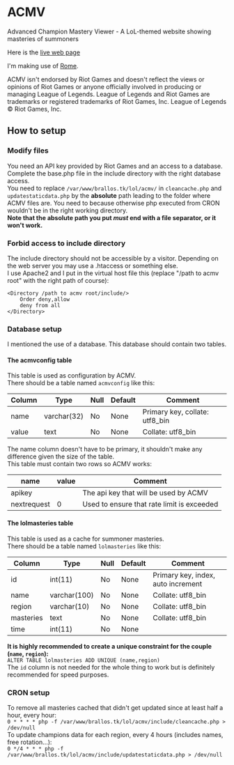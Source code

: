 # ACMV
Advanced Champion Mastery Viewer - A LoL-themed website showing masteries of summoners  

Here is the [live web page](http://brallos.tk/lol/acmv/)  

I'm making use of [Rome](https://github.com/bevacqua/rome).  

ACMV isn't endorsed by Riot Games and doesn't reflect the views or opinions of
Riot Games or anyone officially involved in producing or managing League of
Legends. League of Legends and Riot Games are trademarks or registered trademarks
of Riot Games, Inc. League of Legends © Riot Games, Inc.

## How to setup
### Modify files
You need an API key provided by Riot Games and an access to a database.  
Complete the base.php file in the include directory with the right database access.  
You need to replace `/var/www/brallos.tk/lol/acmv/` in `cleancache.php` and `updatestaticdata.php` by the **absolute** path
leading to the folder where ACMV files are. You need to because otherwise php executed from CRON wouldn't be in the right working directory.  
**Note that the absolute path you put *must* end with a file separator, or it won't work.**

### Forbid access to include directory
The include directory should not be accessible by a visitor. Depending on the web server you may use a .htaccess or something else.  
I use Apache2 and I put in the virtual host file this (replace "/path to acmv root" with the right path of course):  
```
<Directory /path to acmv root/include/>
    Order deny,allow
    deny from all
</Directory>
```

### Database setup
I mentioned the use of a database. This database should contain two tables.

#### The acmvconfig table
This table is used as configuration by ACMV.  
There should be a table named `acmvconfig` like this:

|Column   |Type        |Null|Default|Comment                            |
|---------|------------|----|-------|-----------------------------------|
|name     |varchar(32) |No  |None   |Primary key, collate: utf8_bin     |
|value    |text        |No  |None   |Collate: utf8_bin                  |

The name column doesn't have to be primary, it shouldn't make any difference given the size of the table.  
This table must contain two rows so ACMV works:

|name       |value         |Comment                                   |
|-----------|--------------|------------------------------------------|
|apikey     |<your api key>|The api key that will be used by ACMV     |
|nextrequest|0             |Used to ensure that rate limit is exceeded|

#### The lolmasteries table
This table is used as a cache for summoner masteries.  
There should be a table named `lolmasteries` like this:

|Column   |Type        |Null|Default|Comment                            |
|---------|------------|----|-------|-----------------------------------|
|id       |int(11)     |No  |None   |Primary key, index, auto increment |
|name     |varchar(100)|No  |None   |Collate: utf8_bin                  |
|region   |varchar(10) |No  |None   |Collate: utf8_bin                  |
|masteries|text        |No  |None   |Collate: utf8_bin                  |
|time     |int(11)     |No  |None   |                                   |

**It is highly recommended to create a unique constraint for the couple (`name`, `region`):**  
`ALTER TABLE lolmasteries ADD UNIQUE (name,region)`  
The `id` column is not needed for the whole thing to work but is definitely recommended for speed purposes.

### CRON setup
To remove all masteries cached that didn't get updated since at least half a hour, every hour:  
```0 * * * * php -f /var/www/brallos.tk/lol/acmv/include/cleancache.php > /dev/null```  
To update champions data for each region, every 4 hours (includes names, free rotation...):  
```0 */4 * * * php -f /var/www/brallos.tk/lol/acmv/include/updatestaticdata.php > /dev/null```